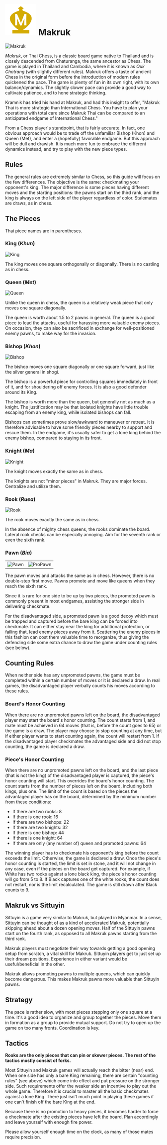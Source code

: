 # ![Makruk](https://github.com/gbtami/pychess-variants/blob/master/static/icons/makruk.svg) Makruk

![Makruk](https://github.com/gbtami/pychess-variants/blob/master/static/images/MakrukGuide/Makruk.png?raw=true)

*Makruk*, or Thai Chess, is a classic board game native to Thailand and is closely descended from Chaturanga, the same ancestor as Chess. The game is played in Thailand and Cambodia, where it is known as *Ouk Chatrang* (with slightly different rules). Makruk offers a taste of ancient Chess in the original form before the introduction of modern rules quickened the pace. The game is plenty of fun in its  own right, with its own balance/dynamics. The slightly slower pace can provide a good way to cultivate patience, and to hone strategic thinking.

Kramnik has tried his hand at Makruk, and had this insight to offer, "Makruk Thai is more strategic than International Chess. You have to plan your operations with total care since Makruk Thai can be compared to an anticipated endgame of International Chess."
 
From a Chess player's standpoint, that is fairly accurate. In fact, one obvious approach would be to trade off the unfamiliar Bishop (Khon) and Queen (Met), and enter a (hopefully) favorable endgame. But this approach will be dull and drawish. It is much more fun to embrace the different dynamics instead, and try to play with the new piece types.

## Rules

The general rules are extremely similar to Chess, so this guide will focus on the few differences. The objective is the same: checkmating your opponent's king. The major difference is some pieces having different moves and the starting positions: the pawns start on the third rank, and the king is always on the left side of the player regardless of color. Stalemates are draws, as in chess.

## The Pieces

Thai piece names are in parentheses.

### King (*Khun*)

![King](https://github.com/gbtami/pychess-variants/blob/master/static/images/MakrukGuide/King.png?raw=true) 

The king moves one square orthogonally or diagonally. There is no castling as in chess.

### Queen (*Met*)

![Queen](https://github.com/gbtami/pychess-variants/blob/master/static/images/MakrukGuide/Queen.png?raw=true)

Unlike the queen in chess, the queen is a relatively weak piece that only moves one square diagonally.

The queen is worth about 1.5 to 2 pawns in general. The queen is a good piece to lead the attacks, useful for harassing more valuable enemy pieces. On occasion, they can also be sacrificed in exchange for well-positioned enemy pawns, to make way for the invasion.

### Bishop (*Khon*)

![Bishop](https://github.com/gbtami/pychess-variants/blob/master/static/images/MakrukGuide/Bishop.png?raw=true)

The bishop moves one square diagonally or one square forward, just like the silver general in shogi.

The bishop is a powerful piece for controlling squares immediately in front of it, and for shouldering off enemy forces. It is also a good defender around its King.
 
The bishop is worth more than the queen, but generally not as much as a knight. The justification may be that isolated knights have little trouble escaping from an enemy king, while isolated bishops can fall.
 
Bishops can sometimes prove slow/awkward to maneuver or retreat. It is therefore advisable to have some friendly pieces nearby to support and rescue them. In the endgame, it's usually safer to get a lone king behind the enemy bishop, compared to staying in its front.

### Knight (*Ma*)

 ![Knight](https://github.com/gbtami/pychess-variants/blob/master/static/images/MakrukGuide/Knight.png?raw=true)

The knight moves exactly the same as in chess.

The knights are not "minor pieces" in Makruk. They are major forces. Centralize and utilize them.

### Rook (*Ruea*)

 ![Rook](https://github.com/gbtami/pychess-variants/blob/master/static/images/MakrukGuide/Rook.png?raw=true)

The rook moves exactly the same as in chess.

In the absence of mighty chess queens, the rooks dominate the board. Lateral rook checks can be especially annoying. Aim for the seventh rank or even the sixth rank.

### Pawn (*Bia*)

|   |   |
--- | ---
![Pawn](https://github.com/gbtami/pychess-variants/blob/master/static/images/MakrukGuide/Pawn.png?raw=true) | ![ProPawn](https://github.com/gbtami/pychess-variants/blob/master/static/images/MakrukGuide/ProPawn.png?raw=true)

The pawn moves and attacks the same as in chess. However, there is no double-step first move. Pawns promote and move like queens when they reach the sixth rank.

Since it is rare for one side to be up by two pieces, the promoted pawn is commonly present in most endgames, assisting the stronger side in delivering checkmate.
 
For the disadvantaged side, a promoted pawn is a good decoy which must be trapped and captured before the bare king can be forced into checkmate. It can either stay near the king for additional protection, or failing that, lead enemy pieces away from it. Scattering the enemy pieces in this fashion can cost them valuable time to reorganize, thus giving the defending side some extra chance to draw the game under counting rules (see below).

## Counting Rules

When neither side has any unpromoted pawns, the game must be completed within a certain number of moves or it is declared a draw. In real games, the disadvantaged player verbally counts his moves according to these rules.

### Board's Honor Counting

When there are no unpromoted pawns left on the board, the disadvantaged player may start the board's honor counting. The count starts from 1, and mate must be achieved in 64 moves (that is, before the count goes to 65) or the game is a draw. The player may choose to stop counting at any time, but if either player wants to start counting again, the count will restart from 1. If the disadvantaged player checkmates the advantaged side and did not stop counting, the game is declared a draw.

### Piece's Honor Counting

When there are no unpromoted pawns left on the board, and the last piece (that is not the king) of the disadvantaged player is captured, the piece's honor counting will start. This overrides the board's honor counting. The count starts from the number of pieces left on the board, including both kings, plus one. The limit of the count is based on the pieces the advantaged player has on the board, determined by the minimum number from these conditions:
* If there are two rooks: 8
* If there is one rook: 16
* If there are two bishops: 22
* If there are two knights: 32
* If there is one bishop: 44
* If there is one knight: 64
* If there are only (any number of) queen and promoted pawns: 64

The winning player has to checkmate his opponent's king before the count exceeds the limit. Otherwise, the game is declared a draw. Once the piece's honor counting is started, the limit is set in stone, and it will not change in any case, even if the pieces on the board get captured.
For example, if White has two rooks against a lone black king, the piece's honor counting will go from 5 to 8. If Black captures one of the white rooks, the count does not restart, nor is the limit recalculated. The game is still drawn after Black counts to 9.

## Makruk vs Sittuyin
 
Sittuyin is a game very similar to Makruk, but played in Myanmar. In a sense, Sittuyin can be thought of as a kind of accelerated Makruk, potentially skipping ahead about a dozen opening moves. Half of the Sittuyin pawns start on the fourth rank, as opposed to all Makruk pawns starting from the third rank.
 
Makruk players must negotiate their way towards getting a good opening setup from scratch, a vital skill for Makruk. Sittuyin players get to just set up their dream positions. Experience in either variant would be useful/beneficial in the other.
 
Makruk allows promoting pawns to multiple queens, which can quickly become dangerous. This makes Makruk pawns more valuable than Sittuyin pawns.

## Strategy
 
The pace is rather slow, with most pieces stepping only one square at a time. It's a good idea to organize and group together the pieces. Move them in formation as a group to provide mutual support. Do not try to open up the game on too many fronts. Coordination is key.

## Tactics
 
**Rooks are the only pieces that can pin or skewer pieces. The rest of the tactics mostly consist of forks.**

Most Sittuyin and Makruk games will actually reach the bitter (near) end.
When one side has only a bare King remaining, there are certain "counting rules" (see above) which come into effect and put pressure on the stronger side. Such requirements offer the weaker side an incentive to play out the whole game. Therefore it is crucial to master all the basic checkmates against a lone King. There just isn't much point in playing these games if one can't finish off the bare King at the end.
 
Because there is no promotion to heavy pieces, it becomes harder to force a checkmate after the existing pieces have left the board. Plan accordingly and leave yourself with enough fire power.
 
Please allow yourself enough time on the clock, as many of those mates require precision.
 
